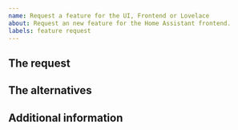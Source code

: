 ```yaml
---
name: Request a feature for the UI, Frontend or Lovelace
about: Request an new feature for the Home Assistant frontend.
labels: feature request
---
```

<!--
  DO NOT DELETE ANY TEXT from this template!
  Otherwise, your request may be closed without comment.
-->
## The request
<!-- 
  Describe to our maintainers, the feature you would like to be added.
  Please be clear and concise and, if possible, provide a screenshot or mockup.
-->


## The alternatives
<!--
  Are you currently using, or have you considered alternatives?
  If so, could you please describe those?
-->


## Additional information

